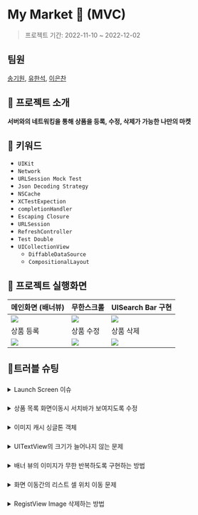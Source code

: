 # My Market 🏪 (MVC)
> 프로젝트 기간: 2022-11-10 ~ 2022-12-02

## 팀원

[송기원](https://github.com/kiwi1023), [유한석](https://github.com/yusw10), [이은찬](https://github.com/apwierk2451)

## 📝 프로젝트 소개

**서버와의 네트워킹을 통해 상품을 등록, 수정, 삭제가 가능한 나만의 마켓**

## 🔑 키워드

- `UIKit`
- `Network`
- `URLSession Mock Test`
- `Json Decoding Strategy`
- `NSCache`
- `XCTestExpection`
- `completionHandler`
- `Escaping Closure`
- `URLSession`
- `RefreshController`
- `Test Double`
- `UICollectionView`
	- `DiffableDataSource`
	- `CompositionalLayout`

## 📱 프로젝트 실행화면
|메인화면 (배너뷰)|무한스크롤|UISearch Bar 구현
|-|-|-|
![](https://i.imgur.com/YNCvTrG.gif)|![](https://i.imgur.com/IetZB5q.gif)|![](https://i.imgur.com/XsmOkXR.gif)
|상품 등록|상품 수정|상품 삭제
![](https://i.imgur.com/lG54iB0.gif)|![](https://i.imgur.com/LYpv4HT.gif)|![](https://i.imgur.com/9CXdCm6.gif)

## 🚀트러블 슈팅

### 
<details>
<summary>Launch Screen 이슈</summary>
	
초기 CollectionView를 설정하면서 화면을 확인해보았는데 다음과 같이 상하단의 영역이 잘려서 나오는걸 확인할 수 있었다.
	
<img src=https://i.imgur.com/xdtPbDP.png width=40%>
	
CollectionView의 각 anchor를 메인 View Controller의 View의 safeAreaLayoutGuide에 맞춰주지 않았다고 생각되어 뷰 계층 창을 보았는데 오히려 뷰 계층상에서는 전혀 문제가 없었다.
	
<img src=https://i.imgur.com/vhbb1HH.png width=40%>

잘렸다기 보다는 아예 window자체가 작게 잡혀있다는 것에 가까운 형태였다. 
	
<img src=https://i.imgur.com/9z4bjck.png width=50%>
	
문제는 예상 하지 못한곳에서 발생하고 있었다. 
프로젝트의 UI를 코드기반으로 변경하면서 기본으로 생성되는 스토리보드 파일들을 모두 제거하는 과정을 거쳤다.

그 과정 중에 LaunchScreen을 생성하는 옵션을 껐는데 이 옵션을 꺼버리니 위와 같이 window 자체가 작게 잡혔다.

이 옵션을 다시 킴으로써 문제를 해결할 수 있었지만, 정확히 어떤 원리로 이와같이 동작되었는지 관련 글이 부족해서 알 수 없었다...(런치 스크린을 설정하는 방법의 글이 주류였다)
	
다만 예상해보자면, SceneDelegate에서 윈도우를 인스턴스화 하는 과정에서 기존에는 런치스크린이 화면 전체 크기에 맞게 최상위 Frame을 잡고 이를 기반으로 window크기가 잡혀왔지만, 우리의 코드에서는 이 과정이 생략되어서 컨텐츠 최소 크기대로 윈도우가 설정된것으로 추측했다. 아마도 SceneDelegate에서 Scene을 생성시에 윈도우 크기를 스크린 크기로 지정해준다면 윈도우 크기가 의도한 대로 나오지 않을까 싶다.


</details>

###
<details>
<summary> 상품 목록 화면이동시 서치바가 보여지도록 수정 </summary>
	
상품 목록 화면으로 진입시 다음과 같이 서치바가 보여지도록 설정하고자 했다.
	
<img src=https://i.imgur.com/S5HlxtC.png width=50%>
	
이를 NavigationItem의 `hidesSearchBarWhenScrolling` 속성을 통해 지정하고자 했는데 뷰 진입시 서치바가 보이게 하기 위해 이 속성을 false로 하면 스크롤시 자연스럽게 사라지지 않았다.
	
따라서 뷰 최초 진입하여 ViewWillAppear시에 이를 해제하여 서치바가 나오게 하고 스크롤링이 시작될 때 true로 바꿔 서치바가 자연스럽게 네비게이션 아이템에 적용되어 스크롤하면 사라지도록 하였다. 


</details>

###
<details>
	<summary>이미지 캐시 싱글톤 객체 </summary>
	상품 리스트 뷰에서 이미지를 로드하기 위해 DataTask 작업을 UIImageView의 extension으로 확장하여 사용하고 있었다. 
	
```swift
extension UIImageView {
    func setImageUrl(_ url: String) {
        DispatchQueue.global(qos: .background).async {
            guard let url = URL(string: url) else { return }
            URLSession.shared.dataTask(with: url) { (data, result, error) in
                guard error == nil else {
                    DispatchQueue.main.async { [weak self] in
                        self?.image = UIImage()
                    }
                    return
                }
                DispatchQueue.main.async { [weak self] in
                    if let data = data, let image = UIImage(data: data) {
                        self?.image = image
                    }
                }
            }.resume()
        }
    }
```
	
다만 작업중 다음과 같은 문제를 생각했다.
	1. 데이터를 load하기 위해 dataTask코드를 현재 확장하고있는데 모든 UIImageView가 데이터를 로드하는게 아니다.

따라서 기존의 모든 UIImageView를 대상으로 확장하는 방식에서 UIImageView를 상속받는 새로운 데이터 타입을 만들었다.

	
```swift
final class DownloadableUIImageView: UIImageView {
    var dataTask: URLSessionDataTask?
    
    func setImageUrl(_ url: String) {
        guard let url = URL(string: url) else { return }
        
        self.image = UIImage()
        self.dataTask = URLSession.shared.dataTask(with: url) { (data, result, error) in
            guard error == nil else {
                DispatchQueue.main.async { [weak self] in
                    self?.image = UIImage()
                }
                return
            }
            DispatchQueue.main.async { [weak self] in
                if let data = data, let image = UIImage(data: data) {
                    self?.image = image
                }
            }
        }
        self.dataTask?.resume()
    }
    
    func cancelImageDownload() {
        dataTask?.cancel()
        dataTask = nil
    }
}
```
	
그러나 이 부분에서도 좀 더 근본적인 고민을 하게 되었다. "과연 UIImageView가 네트워크 통신 코드를 소유하는게 맞을까? UIImageView는 말 그대로 UI에 쓰이는 이미지 뷰 관련 코드만 소지해야하지 않을까?" 

결국 캐싱 작업을 추가하면서 UIImageView에서 네트워크 통신 코드를 분리하는 작업을 한번 더 수행했다.
	
```swift
final class ImageCache {
    static let shared = ImageCache()
    private init() {}
    
    private let cachedImages = NSCache<NSURL, UIImage>()
    private var waitingRespoinseClosure = [NSURL: [(UIImage) -> Void]]()
    private var dataTasks = [NSURL: URLSessionDataTask]()
    
    private func image(url: NSURL) -> UIImage? {
        return cachedImages.object(forKey: url)
    }
    
    func load(url: NSURL, completion: @escaping (UIImage?) -> Void) {
        if let cachedImage = image(url: url) {
            DispatchQueue.main.async {
                completion(cachedImage)
            }
            return
        }
        
        if waitingRespoinseClosure[url] != nil {
            return
        } else {
            waitingRespoinseClosure[url] = [completion]
        }
        
        let urlSession = URLSession(configuration: .ephemeral)
        let task = urlSession.dataTask(with: url as URL) { data, response, error in
            guard let responseData = data,
                  let image = UIImage(data: responseData),
                  let blocks = self.waitingRespoinseClosure[url], error == nil else {
                DispatchQueue.main.async {
                    completion(nil)
                }
                return
            }
            
            self.cachedImages.setObject(image, forKey: url, cost: responseData.count)
            for block in blocks {
                DispatchQueue.main.async {
                    block(image)
                }
            }
            return
        }
        dataTasks[url] = task
        dataTasks[url]?.resume()
    }
    
    func cancel(url: NSURL) {
        dataTasks[url]?.cancel()
        dataTasks[url] = nil
        dataTasks.removeValue(forKey: url)
        waitingRespoinseClosure[url] = []
        waitingRespoinseClosure.removeValue(forKey: url)
    }
}

```
	
캐시에 존재하는 이미지라면 네트워크 요청을 취소하도록 하고, 동일한 URL의 이미지라도 현재 네트워크 요청 중인지, 완료하여 캐시에 존재하는지 등 각각의 경우마다 중복 작업을 피하도록 설계해보았다. 각 URL 에 따라 데이터 태스크, 완료시 클로저, 캐시를 두었다.
	
</details>


### 
<details>
    
<summary>UITextView의 크기가 늘어나지 않는 문제</summary>
    
<img src="https://i.imgur.com/KXhDRWW.png" width="250" height="500"/>
    
UITextView가 속한 StackView의 bottomAnchor를 ScrollView의 bottomAnchor와 constraint를 같게 맞추어 주었음에도 늘어나지 않는 문제가 발생했다.
    
<img src="https://i.imgur.com/m9ZM32G.png" width="250" height="500"/>
    
위 view Hierarchy에서 보듯 StackView의 크기 자체가 늘어나지 않는 것을 확인했다. 세로로 스크롤이 되어야하는 특성을 주어야하기 때문에 StackView의 topAnchor, bottonAnchor를 contentLayoutGuide에 constraint한 것이 문제가 되었다고 판단했다.
따라서, StackView의 heightAnchor를 지정해주어 해결했다.
    
</details>

### 
<details>
    
<summary> 배너 뷰의 이미지가 무한 반복하도록 구현하는 방법
    
</summary>

이미지의 마지막 인덱스에서 다시 처음 인덱스로 넘어가는 로직에 대해서 고민하였다.  

![](https://i.imgur.com/4DsUbs4.png)
    
해결 방법으로는 첫번째 이미지 및 마지막 이미지에 이미지 뷰를 추가한다음 해당 이미지 뷰에 다음에 올 이미지를 추가해주고 그 이미지가 화면에 나올때 scrollView의 contentOffset을 해당 이미지의 원래 위치로 이동시킨다. 그렇게 되면 사용자입장에서는 이질감을 느끼지 않고 무한 스크롤이 된다는 착각을 하게 된다.  
    
</details>
    
### 
<details>
    
<summary> 
   화면 이동간의 리스트 셀 위치 이동 문제
</summary>
    
리스트 뷰의 특정위치에서 특정 셀에 대한 수정이나, 삭제가 이루어질때 해당 작업이후 다시 셀로 돌아 올때 위치가 변경되는 문제가 있었다.
    
![](https://i.imgur.com/JsVv7AR.png)
    
![](https://i.imgur.com/XTxLFME.png)

화면이동간에 해당 셀의 indexPath 값을 할당 받은다음 할당 받은 indexPath 위치로 스크롤해주었다.
	
</details>
    
### 
<details>
    
<summary> 
   RegistView Image 삭제하는 방법
</summary>
    
CollectionView로 이미지 추가만 구현한 상태에서 "X"버튼을 만들어 삭제를 구현해야됐다.
각 Cell에 구현된 "X"버튼에 액션을 넣는 방법에서 문제가 발생했다.
삭제 버튼을 누른 index를 구할 수 없었다.
왜냐하면 DiffableDataSource를 사용하고 있었기 때문이다. DiffableDataSource는 indexPath가 아닌 지정된 타입으로 알기 때문에 index를 이용하는 것은 DiffableDataSource의 특징을 이용하지 못한다고 생각했다.
그래서 각 Cell을 지정할 때 클로저를 이용하여 Action을 넣어주기로 했다.

```swift
let cell = UICollectionView.CellRegistration<ProductRegistCollectionViewCell, UIImage> { cell, indexPath, item in
    cell.removeImage = {
        self.deleteDataSource(image: item)
    }
    cell.configureImage(data: item)
}
```
    위 코드와 같이 각 cell에 item을 지정할 때 그 item을 dataSource에서 지우는 action을 클로저로 이용하여 넘겨주게 된다.
```swift
@objc private func didTapRemoveButton() {
    removeImage?()
}
```
위 코드와 같이 각 Cell에 지정된 "X"버튼 action에 클로저를 추가해주어 Delete기능을 구현했다.
</details>
    
